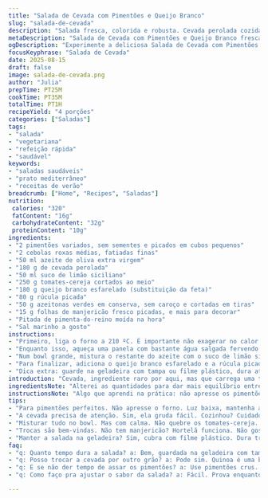 ```yaml
---
title: "Salada de Cevada com Pimentões e Queijo Branco"
slug: "salada-de-cevada"
description: "Salada fresca, colorida e robusta. Cevada perolada cozida no ponto certo, misturada com pimentões assados que soltam aquele aroma adocicado e levemente defumado, combinados com queijo branco esfarelado. Tomates-cereja frescos, rúcula picada e azeitonas verdes cortadas fazem contraste. Um toque cítrico do limão realça tudo, enquanto folhas de manjericão fresco por cima dão frescor. Leve, porém com corpo e textura. Ideal para almoço rápido ou jantar leve, aguenta bem na geladeira até três dias, ótima para deixar pronta no dia anterior. Versátil e fácil de adaptar ao que tem na despensa."
metaDescription: "Salada de Cevada com Pimentões e Queijo Branco fresca e saborosa para refeições práticas. Ideal para quem busca sabor e saúde."
ogDescription: "Experimente a deliciosa Salada de Cevada com Pimentões e Queijo Branco. Uma opção refrescante e cheia de sabor para o seu dia."
focusKeyphrase: "Salada de Cevada"
date: 2025-08-15
draft: false
image: salada-de-cevada.png
author: "Julia"
prepTime: PT25M
cookTime: PT35M
totalTime: PT1H
recipeYield: "4 porções"
categories: ["Saladas"]
tags:
- "salada"
- "vegetariana"
- "refeição rápida"
- "saudável"
keywords:
- "saladas saudáveis"
- "prato mediterrâneo"
- "receitas de verão"
breadcrumb: ["Home", "Recipes", "Saladas"]
nutrition: 
 calories: "320"
 fatContent: "16g"
 carbohydrateContent: "32g"
 proteinContent: "10g"
ingredients:
- "2 pimentões variados, sem sementes e picados em cubos pequenos"
- "2 cebolas roxas médias, fatiadas finas"
- "50 ml azeite de oliva extra virgem"
- "180 g de cevada perolada"
- "50 ml suco de limão siciliano"
- "250 g tomates-cereja cortados ao meio"
- "180 g queijo branco esfarelado (substituição da feta)"
- "80 g rúcula picada"
- "50 g azeitonas verdes em conserva, sem caroço e cortadas em tiras"
- "15 g folhas de manjericão fresco picadas, e mais para decorar"
- "Pitada de pimenta-do-reino moída na hora"
- "Sal marinho a gosto"
instructions:
- "Primeiro, liga o forno a 210 ºC. É importante não exagerar no calor pra não queimar, só dar aquele toque dourado nos pimentões. Pega uma assadeira e espalha os pimentões picados junto com as cebolas fatiadas. Regue com 1 colher (sopa) do azeite, salpique sal e pimenta. Move tudo na assadeira umas duas vezes durante o cozimento pra não grudar. Vai uns 25 minutos no forno. Sente o cheiro adocicado que começa a surgir, sinal que está quase no ponto certo."
- "Enquanto isso, aqueça uma panela com bastante água salgada fervendo. Jogue a cevada e deixe cozinhar, vira e mexe prova. Quer ela macia, mas com uma leve resistência ao morder, cerca de 35 minutos. Escorra e enxágue na água fria para parar o cozimento e tirar o amido extra. Isso evita que fique grudenta. Reserva pra depois misturar."
- "Num bowl grande, mistura o restante do azeite com o suco de limão siciliano. Se quiser, espreme um pouco de alho ralado aqui — eu já testei, dá um quê a mais. Incorpora a cevada, os pimentões assados com as cebolas, tomates-cereja e azeitonas. Mexe delicadamente para não quebrar os ingredientes que são mais delicados. Salpica sal e pimenta a gosto, sempre prova. Vai ajustando a acidez do limão conforme seu paladar."
- "Para finalizar, adiciona o queijo branco esfarelado e a rúcula picada, misturando levemente só pra distribuir. A rúcula vai murchar um pouco, mas não perde a crocância, olho nisso pra não deixar amarelada. Salpica o manjericão fresco por cima. Serve em pratos fundos ou tigelas individuais."
- "Dica extra: guarde na geladeira com tampa ou filme plástico, dura até 3 dias. Se o queijo ou a rúcula soltarem água, escorra antes de servir para não ficar aguado. E se não tiver manjericão, substitua por hortelã ou até mesmo coentro para um toque diferente. O pimentão você pode trocar por abobrinha grelhada, fica bacana."
introduction: "Cevada, ingrediente raro por aqui, mas que carrega uma textura e sabor surpreendentes; já usei em várias versões de saladas com legumes assados, e sempre me surpreendo com a versatilidade. Pimentões assados trazem uma doçura que no forno é reforçada, quase caramelizada, enquanto o queijo branco esfarelado — abraço perfeito para quem não tem feta — acrescenta a untuosidade necessária. Tomates frescos, azeitonas e rúcula arrematam a crocância e frescor. Fazer esse prato é mais que medida e tempo, é ler a cozinha, sentir o aroma, experimentar a textura. Daí sai algo prático, para dias corridos, mas cheio de personalidade."
ingredientsNote: "Alterei as quantidades para dar mais equilíbrio entre os ingredientes, além de substituir a cebola francesa pela cebola roxa que uso muito no meu dia a dia pelo sabor mais intenso e cor vibrante. O queijo branco é substituto da feta, mais fácil de achar e com cremosidade próxima. Azeitonas verdes entraram no lugar das secas para evitar excesso de sal, mas pode usar as que preferir — pretas, verdes, sem caroço. Sempre prefira azeite de qualidade, não economize nessa fase para garantir o sabor final. Limão siciliano faz toda diferença aqui, mas limão tahiti serve, ajuste a acidez ao seu gosto."
instructionsNote: "Algo que aprendi na prática: não apresse os pimentões no forno; eles têm que ficar macios mas ainda firmes para manter a textura quando misturados. Mexa na assadeira para dourar tudo por igual, observe a pele enrugando e ficando com pontinhos escuros: é hora certa pra tirar. Cozinhar a cevada no ponto é chave, excessos deixam a salada empapada, pouco, dura demais. Enxaguar com água fria ajuda a parar cozimento e refrescar, uma técnica que uso sempre que cozinho grãos. O limão deve ser adicionado por último para manter frescor, e o manjericão não vai à mistura, só por cima, para não oxidar. Testa sempre o ponto final, sal e pimenta antes de servir e ajuste conforme a estação e sua preferência."
tips:
- "Para pimentões perfeitos. Não apresse o forno. Luz baixa, mantenha a temperatura. Mexe de leve na assadeira. Quer dourar, mas não queimar. Olho na textura soft. Se a pele enrugar, hora de tirar."
- "A cevada precisa de atenção. Sim, ela gruda fácil. Cozinhou? Cuidado com o tempo. Mais de 35 minutos vira um mingau. Menos, uma pedra. Água fria após o cozimento para refrescar."
- "Misturar tudo no bowl. Mas com calma. Não quebre os tomates-cereja. Eles são delicados. Azeite de boa qualidade é essencial. E limão siciliano traz frescor. Ajuste sempre o sal, sabor é tudo."
- "Trocas são bem-vindas. Não tem manjericão? Hortelã funciona. Não gosta de azeitona? Pode deixar de lado. Adicione abobrinha grelhada. Pode variar a receita com o que tem na despensa."
- "Manter a salada na geladeira? Sim, cubra com filme plástico. Dura três dias. Mas se soltar água, escorra. Para não ter um prato aguado. Pensa na textura toda vez que servir."
faq:
- "q: Quanto tempo dura a salada? a: Bem, guardada na geladeira com tampa. Três dias normalmente. Se soltar água, escorra antes de servir. Cuidado pra não ficar aguada."
- "q: Posso trocar a cevada por outro grão? a: Pode sim. Quinoa é uma boa opção. Mais leve. Mas verifica o tempo de cozimento. Outra ideia é usar arroz integral, fica interessante."
- "q: E se não der tempo de assar os pimentões? a: Use pimentões crus. Corte em tiras. Não vão ter aquele sabor doce assado. Mas ainda vão crocantes. Experimenta essa versão."
- "q: Como faço pra ajustar o sabor da salada? a: Fácil. Prova enquanto mistura. O limão pode ser menos se preferir. Adiciona um pouco de açúcar? Para equilibrar acidez. Ajuste conforme seu gosto."

---
```

